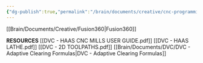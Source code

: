 ```yaml
---
{"dg-publish":true,"permalink":"/brain/documents/creative/cnc-programming-and-machining/"}
---
```



[[Brain/Documents/Creative/Fusion360\|Fusion360]]


**RESOURCES**
[[DVC - HAAS CNC MILLS USER GUIDE.pdf]]
[[DVC - HAAS LATHE.pdf]]
[[DVC - 2D TOOLPATHS.pdf]]
[[Brain/Documents/DVC/DVC - Adaptive Clearing Formulas\|DVC - Adaptive Clearing Formulas]]
